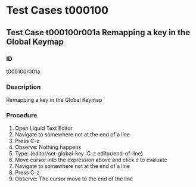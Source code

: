 # Test Cases t000100

## Test Case t000100r001a Remapping a key in the Global Keymap 

### ID
t000100r001a

### Description
Remapping a key in the Global Keymap

### Procedure
1. Open Liquid Text Editor
2. Navigate to somewhere not at the end of a line
3. Press C-z
4. Observe: Nothing happens
5. Type: (editor/set-global-key :C-z editor/end-of-line)
6. Move cursor into the expression above and click e to evaluate
7. Navigate to somewhere not at the end of a line
8. Press C-z
9. Observe: The cursor move to the end of the line
